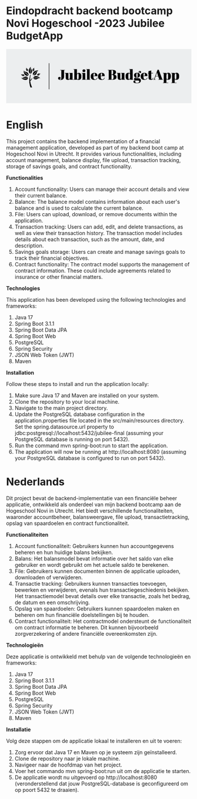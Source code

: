 # Eindopdracht backend bootcamp Novi Hogeschool -2023 Jubilee BudgetApp
![Jubilee BudgetApp logo](./src/assets/logo.png)

<!-- TODO: toevoegen endpoints  -->
# English

This project contains the backend implementation of a financial management application, developed as part of my backend boot camp at Hogeschool Novi in Utrecht. It provides various functionalities, including account management, balance display, file upload, transaction tracking, storage of savings goals, and contract functionality.

**Functionalities**

1. Account functionality: Users can manage their account details and view their current balance.
2. Balance: The balance model contains information about each user's balance and is used to calculate the current balance.
3. File: Users can upload, download, or remove documents within the application.
4. Transaction tracking: Users can add, edit, and delete transactions, as well as view their transaction history. The transaction model includes details about each transaction, such as the amount, date, and description.
5. Savings goals storage: Users can create and manage savings goals to track their financial objectives.
6. Contract functionality: The contract model supports the management of contract information. These could include agreements related to insurance or other financial matters.






**Technologies**

This application has been developed using the following technologies and frameworks:

1. Java 17
2. Spring Boot 3.1.1
3. Spring Boot Data JPA
4. Spring Boot Web
5. PostgreSQL
6. Spring Security
7. JSON Web Token (JWT)
8. Maven


**Installation**

Follow these steps to install and run the application locally:

1. Make sure Java 17 and Maven are installed on your system.
2. Clone the repository to your local machine.
3. Navigate to the main project directory.
4. Update the PostgreSQL database configuration in the application.properties file located in the src/main/resources directory. Set the spring.datasource.url property to jdbc:postgresql://localhost:5432/jubilee-final (assuming your PostgreSQL database is running on port 5432).
5. Run the command mvn spring-boot:run to start the application.
6. The application will now be running at http://localhost:8080 (assuming your PostgreSQL database is configured to run on port 5432).


# Nederlands


Dit project bevat de backend-implementatie van een financiële beheer applicatie, ontwikkeld als onderdeel van mijn backend bootcamp aan de Hogeschool Novi in Utrecht. Het biedt verschillende functionaliteiten, waaronder accountbeheer, balansweergave, file upload, transactietracking, opslag van spaardoelen en contract functionaliteit.

**Functionaliteiten**

1. Account functionaliteit: Gebruikers kunnen hun accountgegevens beheren en hun huidige balans bekijken.
2. Balans: Het balansmodel bevat informatie over het saldo van elke gebruiker en wordt gebruikt om het actuele saldo te berekenen.
3. File: Gebruikers kunnen documenten binnen de applicatie uploaden, downloaden of verwijderen.
4. Transactie tracking: Gebruikers kunnen transacties toevoegen, bewerken en verwijderen, evenals hun transactiegeschiedenis bekijken. Het transactiemodel bevat details over elke transactie, zoals het bedrag, de datum en een omschrijving.
5. Opslag van spaardoelen: Gebruikers kunnen spaardoelen maken en beheren om hun financiële doelstellingen bij te houden.
6. Contract functionaliteit: Het contractmodel ondersteunt de functionaliteit om contract informatie te beheren. Dit kunnen bijvoorbeeld zorgverzekering of andere financiële overeenkomsten zijn.


**Technologieën**

Deze applicatie is ontwikkeld met behulp van de volgende technologieën en frameworks:

1. Java 17
2. Spring Boot 3.1.1
3. Spring Boot Data JPA
4. Spring Boot Web
5. PostgreSQL
6. Spring Security
7. JSON Web Token (JWT)
8. Maven


**Installatie**

Volg deze stappen om de applicatie lokaal te installeren en uit te voeren:

1. Zorg ervoor dat Java 17 en Maven op je systeem zijn geïnstalleerd.
2. Clone de repository naar je lokale machine.
3. Navigeer naar de hoofdmap van het project.
4. Voer het commando mvn spring-boot:run uit om de applicatie te starten.
5. De applicatie wordt nu uitgevoerd op http://localhost:8080 (veronderstellend dat jouw PostgreSQL-database is geconfigureerd om op poort 5432 te draaien).